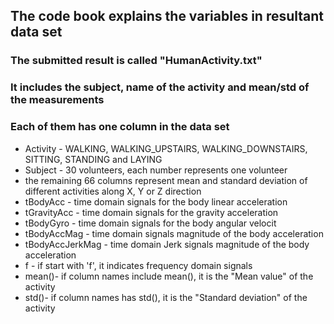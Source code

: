 ## The code book explains the variables in resultant data set
### The submitted result is called "HumanActivity.txt"
### It includes the subject, name of the activity and mean/std of the measurements
### Each of them has one column in the data set
* Activity - WALKING, WALKING_UPSTAIRS, WALKING_DOWNSTAIRS, SITTING, STANDING and LAYING
* Subject - 30 volunteers, each number represents one volunteer
* the remaining 66 columns represent mean and standard deviation of different activities along X, Y or Z direction
* tBodyAcc - time domain signals for the body linear acceleration
* tGravityAcc - time domain signals for the gravity acceleration
* tBodyGyro - time domain signals for the body angular velocit
* tBodyAccMag - time domain signals magnitude of the body acceleration
* tBodyAccJerkMag - time domain Jerk signals magnitude of the body acceleration
* f - if start with 'f', it indicates frequency domain signals
* mean()- if column names include mean(), it is the "Mean value" of the activity
* std()- if column names has std(), it is the  "Standard deviation" of the activity
